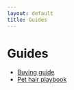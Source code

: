 ```yaml
---
layout: default
title: Guides
---
```

<h1>Guides</h1>
<ul><li><a href='/guide-buying.html'>Buying guide</a></li><li><a href='/guide-pethair.html'>Pet hair playbook</a></li></ul>
